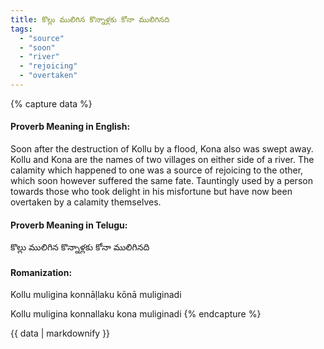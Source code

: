 ```yaml
---
title: కొల్లు ములిగిన కొన్నాళ్లకు కోనా ములిగినది
tags:
  - "source"
  - "soon"
  - "river"
  - "rejoicing"
  - "overtaken"
---
```


{% capture data %}
#### Proverb Meaning in English:
Soon after the destruction of Kollu by a flood, Kona also was swept away.
Kollu and Kona are the names of two villages on either side of a river. The calamity which happened to one was a source of rejoicing to the other, which soon however suffered the same fate.
Tauntingly used by a person towards those who took delight in his misfortune but have now been overtaken by a calamity themselves.

#### Proverb Meaning in Telugu:
కొల్లు ములిగిన కొన్నాళ్లకు కోనా ములిగినది

#### Romanization:
Kollu muligina konnāḷlaku kōnā muliginadi

Kollu muligina konnallaku kona muliginadi
{% endcapture %}

{{ data | markdownify }}

